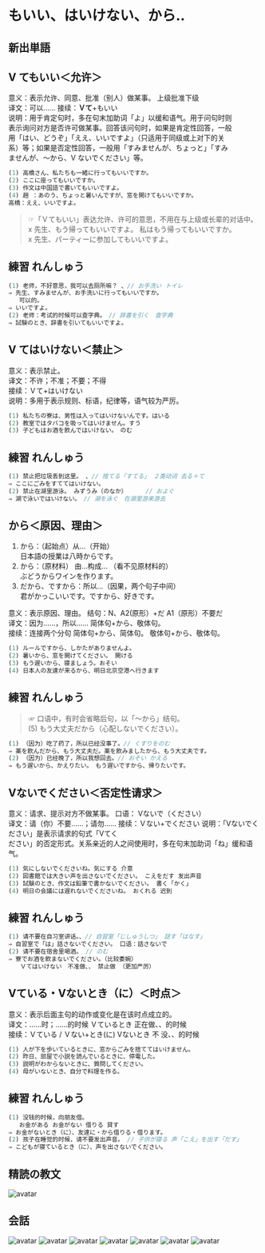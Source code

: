 # もいい、はいけない、から..

## 新出単語

<vue-audio file="../audio/10-1-たんご.mp3" loop />

## V てもいい＜允许＞

意义：表示允许、同意、批准（别人）做某事。 上级批准下级  
译文：可以...... 接续：**Ｖて**+もいい  
说明：用于肯定句时，多在句末加助词「よ」以缓和语气。用于问句时则  
表示询问对方是否许可做某事。回答该问句时，如果是肯定性回答，一般  
用「はい、どうぞ」「ええ、いいですよ」（只适用于同级或上对下的关  
系）等；如果是否定性回答，一般用「すみませんが、ちょっと」「すみ  
ませんが、～から、V ないでください」等。

```ts
(1) 高橋さん、私たちも一緒に行ってもいいですか。
(2) ここに座ってもいいですか。
(3) 作文は中国語で書いてもいいですよ。
(4) 趙 ：あのう、ちょっと暑いんですが、窓を開けてもいいですか。
高橋：ええ、いいですよ。
```

> ☞「Ｖてもいい」表达允许、许可的意思，不用在与上级或长辈的对话中。  
> x 先生、もう帰ってもいいですよ。 私はもう帰ってもいいですか。  
> x 先生、パーティーに参加してもいいですよ。

## 練習 れんしゅう

```ts
(1) 老师，不好意思，我可以去厕所嘛？ 、// お手洗い トイレ
⇒ 先生、すみませんが、お手洗いに行ってもいいですか。
   可以的。
⇒ いいですよ。
(2) 老师：考试的时候可以查字典。　// 辞書を引く　查字典
⇒ 試験のとき、辞書を引いてもいいですよ。
```

## V てはいけない＜禁止＞

意义：表示禁止。  
译文：不许；不准；不要；不得  
接续：Ｖて+はいけない  
说明：多用于表示规则、标语，纪律等，语气较为严厉。

```ts
(1) 私たちの寮は、男性は入ってはいけないんです。はいる
(2) 教室ではタバコを吸ってはいけません。すう
(3) 子どもはお酒を飲んではいけない。　のむ
```

## 練習 れんしゅう

```ts
(1) 禁止把垃圾丢到这里。 、// 捨てる「すてる」 ２类动词 去る＋て
⇒ ここにごみをすててはいけない。
(2) 禁止在湖里游泳。 みずうみ（のなか）　　 　// およぐ
⇒ 湖で泳いではいけない。　// 湖を泳ぐ　在湖里游来游去
```

## から＜原因、理由＞

1. から：（起始点）从...（开始）  
   日本語の授業は八時からです。
2. から：（原材料） 由...构成... （看不见原材料的）  
   ぶどうからワインを作ります。
3. だから、ですから：所以...（因果，两个句子中间）  
   君がかっこいいです。ですから、好きです。

意义：表示原因、理由。 结句：N、A2(原形）+だ A1（原形）不要だ  
译文：因为......，所以...... 简体句+から、敬体句。  
接续：连接两个分句 简体句+から、简体句。 敬体句+から、敬体句。

```ts
(1) ルールですから、しかたがありませんよ。
(2) 暑いから、窓を開けてください。 開ける
(3) もう遅いから、寝ましょう。おそい
(4) 日本人の友達が来るから、明日北京空港へ行きます
```
## 練習 れんしゅう
> ☞ 口语中，有时会省略后句，以「～から」结句。  
> (5) もう大丈夫だから（心配しないでください）。

```ts
(1) （因为）吃了药了，所以已经没事了。// くすりをのむ
⇒ 薬を飲んだから、もう大丈夫だ。薬を飲みましたから、もう大丈夫です。
(2) （因为）已经晚了，所以我想回去。// おそい かえる
⇒ もう遅いから、かえりたい。　もう遅いですから、帰りたいです。
```

## Vないでください＜否定性请求＞

意义：请求、提示对方不做某事。 口语： Vないで（ください）  
译文：请（你）不要......；请勿...... 接续：Ｖない+でください 说明：「Vないでください」是表示请求的句式「Vてく  
ださい」的否定形式。关系亲近的人之间使用时，多在句末加助词「ね」缓和语气。  

```ts
(1) 気にしないでくださいね。気にする 介意
(2) 図書館では大きい声を出さないでください。 こえをだす 发出声音
(3) 試験のとき、作文は鉛筆で書かないでください。 書く「かく」
(4) 明日の会議には遅れないでくださいね。 おくれる 迟到
```
## 練習 れんしゅう

```ts
(1) 请不要在自习室讲话。、// 自習室「じしゅうしつ」 話す「はなす」
⇒ 自習室で「は」話さないでください。 口语：話さないで
(2) 请不要在宿舍里喝酒。 // のむ
⇒ 寮でお酒を飲まないでください。（比较委婉）
　　Ｖてはいけない　不准做、、 禁止做 （更加严厉）
```
## Vている・Vないとき（に）＜时点＞
意义：表示后面主句的动作或变化是在该时点成立的。  
译文：......时；......的时候 Ｖているとき 正在做、、的时候  
接续：Ｖている / Ｖない+とき(に) Vないとき 不 没、、的时候  

```ts
(1) 人が下を歩いているときに、窓からごみを捨ててはいけません。
(2) 昨日、部屋で小説を読んでいるときに、停電した。
(3) 説明がわからないときに、質問してください。
(4) 母がいないとき、自分で料理を作る。
```
## 練習 れんしゅう
```ts
(1) 没钱的时候，向朋友借。 
   お金がある お金がない 借りる 貸す
⇒ お金がないとき（に）、友達に・から借りる・借ります。
(2) 孩子在睡觉的时候，请不要发出声音。 // 子供が寝る 声「こえ」を出す「だす」
⇒ こどもが寝ているとき（に）、声を出さないでください。
```

## 精読の教文

<vue-audio file="../audio/10-1-1.mp3" loop/>

![avatar](../images/10-1-1.png)

## 会話

<vue-audio file="../audio/10-1-かいわ.mp3" loop=true></vue-audio>
![avatar](../images/10-1-かいわ-1.png)
![avatar](../images/10-1-かいわ-2.png)
![avatar](../images/10-1-かいわ-3.png)
![avatar](../images/10-1-かいわ-4.png)
![avatar](../images/10-1-かいわ-5.png)
![avatar](../images/10-1-かいわ-6.png)
![avatar](../images/10-1-かいわ-7.png)
